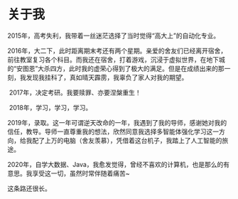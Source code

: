 

# 		关于我

​		2015年，高考失利，我带着一丝迷茫选择了当时觉得“高大上”的自动化专业。

​		2016年，大二下，此时距离期末考还有两个星期。亲爱的舍友们已经离开宿舍，前往教室复习各个科目。而我还在宿舍，打着游戏，沉浸于虚拟世界，在地下城的“安图恩”大杀四方，此时我的虚荣心得到了极大的满足。但是在成绩出来的那一刻，我发现我挂科了，真如晴天霹雳，我辜负了家人对我的期望。

​		2017年，决定考研。我要赎罪、亦要涅槃重生！

​		2018年，学习，学习，学习。

​		2019年，录取。这一年可谓逆天改命的一年，我遇到了我的导师，感谢她对我的信任，教导。导师一直尊重我的想法，欣然同意我选择多智能体强化学习这一方向，给我配了上万的电脑（舍友羡慕），凭借着这台机子，我踏上了人工智能的旅途。

​		2020年，自学大数据、Java，我愈发觉得，曾经不喜欢的计算机，也是那么的有意思。我享受这一切，虽然时常伴随着痛苦~



这条路还很长。

​		

